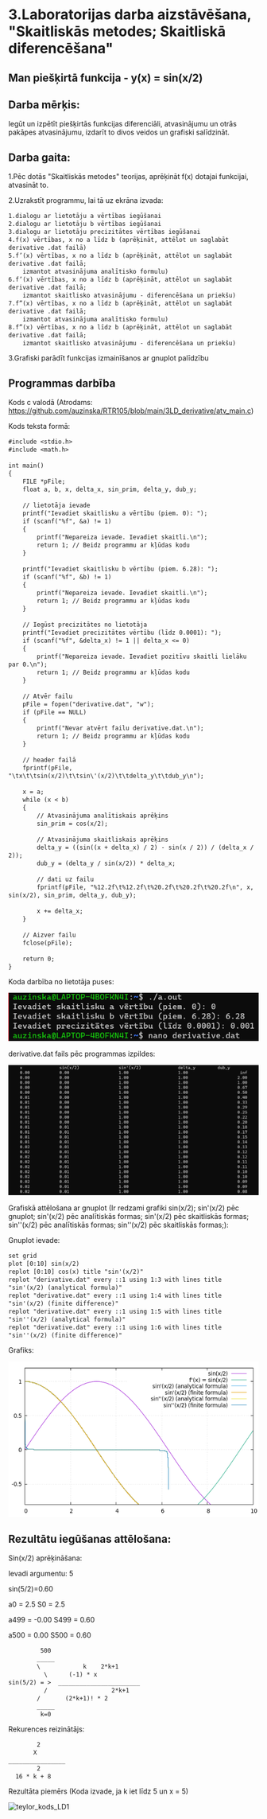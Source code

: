 # 3.Laboratorijas darba aizstāvēšana, "Skaitliskās metodes; Skaitliskā diferencēšana"


## Man piešķirtā funkcija - y(x) = sin(x/2)


## Darba mērķis:
Iegūt un izpētīt piešķirtās funkcijas diferenciāli, atvasinājumu un otrās pakāpes atvasinājumu,
izdarīt to divos  veidos un grafiski salīdzināt.

## Darba gaita:

1.Pēc dotās "Skaitliskās metodes" teorijas, aprēķināt f(x) dotajai funkcijai, atvasināt to.

2.Uzrakstīt programmu, lai tā uz ekrāna izvada:

    1.dialogu ar lietotāju a vērtības iegūšanai
    2.dialogu ar lietotāju b vērtības iegūšanai
    3.dialogu ar lietotāju precizitātes vērtības iegūšanai
    4.f(x) vērtības, x no a līdz b (aprēķināt, attēlot un saglabāt derivative .dat failā)
    5.f’(x) vērtības, x no a līdz b (aprēķināt, attēlot un saglabāt derivative .dat failā;
        izmantot atvasinājuma analītisko formulu)
    6.f’(x) vērtības, x no a līdz b (aprēķināt, attēlot un saglabāt derivative .dat failā;
        izmantot skaitlisko atvasinājumu - diferencēšana un priekšu)
    7.f”(x) vērtības, x no a līdz b (aprēķināt, attēlot un saglabāt derivative .dat failā;
        izmantot atvasinājuma analītisko formulu)
    8.f”(x) vērtības, x no a līdz b (aprēķināt, attēlot un saglabāt derivative .dat failā;
        izmantot skaitlisko atvasinājumu - diferencēšana un priekšu)


3.Grafiski parādīt funkcijas izmainīšanos ar gnuplot palīdzību

## Programmas darbība

Kods c valodā (Atrodams: https://github.com/auzinska/RTR105/blob/main/3LD_derivative/atv_main.c)

Kods teksta formā:

```
#include <stdio.h>
#include <math.h>

int main()
{
    FILE *pFile;
    float a, b, x, delta_x, sin_prim, delta_y, dub_y;

    // lietotāja ievade
    printf("Ievadiet skaitlisku a vērtību (piem. 0): ");
    if (scanf("%f", &a) != 1)
    {
        printf("Nepareiza ievade. Ievadiet skaitli.\n");
        return 1; // Beidz programmu ar kļūdas kodu
    }

    printf("Ievadiet skaitlisku b vērtību (piem. 6.28): ");
    if (scanf("%f", &b) != 1)
    {
        printf("Nepareiza ievade. Ievadiet skaitli.\n");
        return 1; // Beidz programmu ar kļūdas kodu
    }

    // Iegūst precizitātes no lietotāja
    printf("Ievadiet precizitātes vērtību (līdz 0.0001): ");
    if (scanf("%f", &delta_x) != 1 || delta_x <= 0)
    {
        printf("Nepareiza ievade. Ievadiet pozitīvu skaitli lielāku par 0.\n");
        return 1; // Beidz programmu ar kļūdas kodu
    }

    // Atvēr failu
    pFile = fopen("derivative.dat", "w");
    if (pFile == NULL)
    {
        printf("Nevar atvērt failu derivative.dat.\n");
        return 1; // Beidz programmu ar kļūdas kodu
    }

    // header failā
    fprintf(pFile, "\tx\t\tsin(x/2)\t\tsin\'(x/2)\t\tdelta_y\t\tdub_y\n");

    x = a;
    while (x < b)
    {
        // Atvasinājuma analītiskais aprēķins
        sin_prim = cos(x/2);

        // Atvasinājuma skaitliskais aprēķins
        delta_y = ((sin((x + delta_x) / 2) - sin(x / 2)) / (delta_x / 2));
        dub_y = (delta_y / sin(x/2)) * delta_x;

        // dati uz failu
        fprintf(pFile, "%12.2f\t%12.2f\t%20.2f\t%20.2f\t%20.2f\n", x, sin(x/2), sin_prim, delta_y, dub_y);

        x += delta_x;
    }

    // Aizver failu
    fclose(pFile);

    return 0;
}

```

Koda darbība no lietotāja puses:

![LD3_kodapiemers1](https://github.com/auzinska/RTR105/blob/main/3LD_derivative/LD3_kodapiemers1.png)

derivative.dat fails pēc programmas izpildes:

![LD3_kodapiemers2](https://github.com/auzinska/RTR105/blob/main/3LD_derivative/LD3_kodapiemers2.png)

Grafiskā attēlošana ar gnuplot (Ir redzami grafiki sin(x/2); sin'(x/2) pēc gnuplot; sin'(x/2) pēc analītiskās formas; sin'(x/2) pēc skaitliskās formas; sin''(x/2) pēc analītiskās formas; sin''(x/2) pēc skaitliskās formas;):

Gnuplot ievade:
```
set grid
plot [0:10] sin(x/2)
replot [0:10] cos(x) title "sin'(x/2)"
replot "derivative.dat" every ::1 using 1:3 with lines title "sin'(x/2) (analytical formula)"
replot "derivative.dat" every ::1 using 1:4 with lines title "sin'(x/2) (finite difference)"
replot "derivative.dat" every ::1 using 1:5 with lines title "sin''(x/2) (analytical formula)"
replot "derivative.dat" every ::1 using 1:6 with lines title "sin''(x/2) (finite difference)"
```

Grafiks:

![LD1_main_grafiks](https://github.com/auzinska/RTR105/blob/main/3LD_derivative/LD3_grafiks.png)

## Rezultātu iegūšanas attēlošana:

Sin(x/2) aprēķināšana:

Ievadi argumentu: 5

sin(5/2)=0.60

a0 = 2.5 
S0 = 2.5

a499 = -0.00
S499 = 0.60

a500 = 0.00
S500 = 0.60
```         
         500
        _____
        \            k    2*k+1 
          \      (-1) * x
sin(5/2) = >  _______________________
          /                  2*k+1
        /       (2*k+1)! * 2
        _____
         k=0
```
Rekurences reizinātājs: 
```
        2
       X
________________
        2
  16 * k + 8
```
Rezultāta piemērs (Koda izvade, ja k iet līdz 5 un x = 5)

![teylor_kods_LD1](https://github.com/auzinska/RTR105/assets/50238747/fead361d-c57a-423b-bcc6-357e1c07b8d4)

